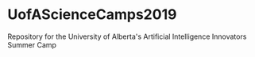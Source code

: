 # UofAScienceCamps2019
Repository for the University of Alberta's Artificial Intelligence Innovators Summer Camp
